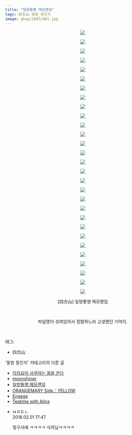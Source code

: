 ```yaml
---
title: "일방통행 메모랜덤"
tags: 四方山 동방_동인지
image: ghap/1893/001.jpg
---
```

<div class="article">
<p style="text-align: center; clear: none; float: none;"><img src="{{ site.nasurl }}/ghap/1893/001.jpg"/></p>
<p style="text-align: center; clear: none; float: none;"><img src="{{ site.nasurl }}/ghap/1893/002.jpg"/></p>
<p style="text-align: center; clear: none; float: none;"><img src="{{ site.nasurl }}/ghap/1893/003.jpg"/></p>
<p style="text-align: center; clear: none; float: none;"><img src="{{ site.nasurl }}/ghap/1893/004.jpg"/></p>
<p style="text-align: center; clear: none; float: none;"><img src="{{ site.nasurl }}/ghap/1893/005.jpg"/></p>
<p style="text-align: center; clear: none; float: none;"><img src="{{ site.nasurl }}/ghap/1893/006.jpg"/></p>
<p style="text-align: center; clear: none; float: none;"><img src="{{ site.nasurl }}/ghap/1893/007.jpg"/></p>
<p style="text-align: center; clear: none; float: none;"><img src="{{ site.nasurl }}/ghap/1893/008.jpg"/></p>
<p style="text-align: center; clear: none; float: none;"><img src="{{ site.nasurl }}/ghap/1893/009.jpg"/></p>
<p style="text-align: center; clear: none; float: none;"><img src="{{ site.nasurl }}/ghap/1893/010.jpg"/></p>
<p style="text-align: center; clear: none; float: none;"><img src="{{ site.nasurl }}/ghap/1893/011.jpg"/></p>
<p style="text-align: center; clear: none; float: none;"><img src="{{ site.nasurl }}/ghap/1893/012.jpg"/></p>
<p style="text-align: center; clear: none; float: none;"><img src="{{ site.nasurl }}/ghap/1893/013.jpg"/></p>
<p style="text-align: center; clear: none; float: none;"><img src="{{ site.nasurl }}/ghap/1893/014.jpg"/></p>
<p style="text-align: center; clear: none; float: none;"><img src="{{ site.nasurl }}/ghap/1893/015.jpg"/></p>
<p style="text-align: center; clear: none; float: none;"><img src="{{ site.nasurl }}/ghap/1893/016.jpg"/></p>
<p style="text-align: center; clear: none; float: none;"><img src="{{ site.nasurl }}/ghap/1893/017.jpg"/></p>
<p style="text-align: center; clear: none; float: none;"><img src="{{ site.nasurl }}/ghap/1893/018.jpg"/></p>
<p style="text-align: center; clear: none; float: none;"><img src="{{ site.nasurl }}/ghap/1893/019.jpg"/></p>
<p style="text-align: center; clear: none; float: none;"><img src="{{ site.nasurl }}/ghap/1893/020.jpg"/></p>
<p style="text-align: center; clear: none; float: none;"><img src="{{ site.nasurl }}/ghap/1893/021.jpg"/></p>
<p style="text-align: center; clear: none; float: none;"><img src="{{ site.nasurl }}/ghap/1893/022.jpg"/></p>
<p style="text-align: center; clear: none; float: none;"><img src="{{ site.nasurl }}/ghap/1893/023.jpg"/></p>
<p style="text-align: center; clear: none; float: none;"><img src="{{ site.nasurl }}/ghap/1893/024.jpg"/></p>
<p style="text-align: center; clear: none; float: none;"><img src="{{ site.nasurl }}/ghap/1893/025.jpg"/></p>
<p style="text-align: center; clear: none; float: none;"><img src="{{ site.nasurl }}/ghap/1893/026.jpg"/></p>
<p style="text-align: center; clear: none; float: none;"><img src="{{ site.nasurl }}/ghap/1893/027.jpg"/></p>
<p style="text-align: center; clear: none; float: none;"><img src="{{ site.nasurl }}/ghap/1893/028.jpg"/></p>
<p style="text-align: center; clear: none; float: none;"><img src="{{ site.nasurl }}/ghap/1893/029.jpg"/></p>
<p style="text-align: center; clear: none; float: none;">[四方山] 일방통행 메모랜덤</p>
<p style="text-align: center; clear: none; float: none;"><br/></p>
<p style="text-align: center; clear: none; float: none;">파일명이 섞여있어서 정렬하느라 고생했던 기억이.</p>
<p><br/></p>
</div><div class="tagTrail">
<p>태그: </p>
<ul>
<li>四方山</li>
</ul>
</div><div class="another">
<p>'동방 동인지' 카테고리의 다른 글</p>
<ul>
<li><a href="/2016-08-28-ghap_1895">이자요이 사쿠야는 꿈을 꾼다</a></li>
<li><a href="/2016-08-28-ghap_1894">moonshiner</a></li>
<li><a href="/2016-08-28-ghap_1893">일방통행 메모랜덤</a></li>
<li><a href="/2016-08-28-ghap_1892">ORANGEMARY Side：YELLOW</a></li>
<li><a href="/2016-08-28-ghap_1891">Engage</a></li>
<li><a href="/2016-08-28-ghap_1890">Teatime with Ailce</a></li>
</ul>
</div><div class="cb_module cb_fluid">
<div class="cb_wrt cb_profile">
<div class="comment">
<ul>
<li class="cb_thumb_off" id="comment15189328">
<div class="cb_comment_area">
<div class="cb_info_area">
<div class="cb_section">
<span class="cb_nick_name">ㅂㄹㅌㄴ</span>
</div>
<div class="cb_section">
<span class="cb_date">2018.02.01 17:47 </span>
</div>
</div>
<div class="cb_dsc_comment">
<p class="cb_dsc">
											청구서에 ㅋㅋㅋㅋ 식자님ㅋㅋㅋㅋ
										</p>
</div>
</div></li>
</ul>
</div>
</div><!-- commentList close -->
</div>
